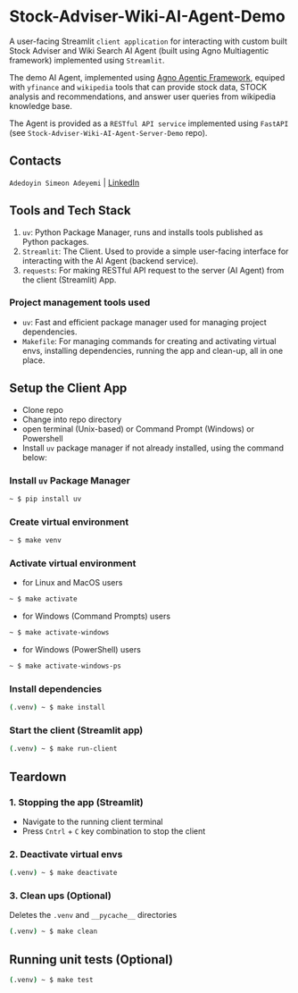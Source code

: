 # Stock-Adviser-Wiki-AI-Agent-Demo

A user-facing Streamlit `client application` for interacting with custom built Stock Adviser and Wiki Search AI Agent (built using Agno Multiagentic framework) implemented using `Streamlit`.

The demo AI Agent, implemented using [Agno Agentic Framework](https://docs.agno.com/), equiped with `yfinance` and `wikipedia` tools that can provide stock data, STOCK analysis and recommendations, and answer user queries from wikipedia knowledge base.

The Agent is provided as a `RESTful API service` implemented using `FastAPI` (see `Stock-Adviser-Wiki-AI-Agent-Server-Demo` repo).

## Contacts

`Adedoyin Simeon Adeyemi` | [LinkedIn](https://www.linkedin.com/in/adedoyin-adeyemi-a7827b160/)

## Tools and Tech Stack

1. `uv`: Python Package Manager, runs and installs tools published as Python packages.
2. `Streamlit`: The Client. Used to provide a simple user-facing interface for interacting with the AI Agent (backend service).
3. `requests`: For making RESTful API request to the server (AI Agent) from the client (Streamlit) App.

### Project management tools used

- `uv`: Fast and efficient package manager used for managing project dependencies.
- `Makefile`: For managing commands for creating and activating virtual envs, installing dependencies, running the app and clean-up, all in one place.

## Setup the Client App

- Clone repo
- Change into repo directory
- open terminal (Unix-based) or Command Prompt (Windows) or Powershell
- Install `uv` package manager if not already installed, using the command below:

### Install `uv` Package Manager

```bash
~ $ pip install uv
```

### Create virtual environment

```bash
~ $ make venv
```

### Activate virtual environment

- for Linux and MacOS users

```bash
~ $ make activate
```

- for Windows (Command Prompts) users

```bash
~ $ make activate-windows
```

- for Windows (PowerShell) users

```bash
~ $ make activate-windows-ps
```

### Install dependencies

```bash
(.venv) ~ $ make install
```

### Start the client (Streamlit app)

```bash
(.venv) ~ $ make run-client
```

## Teardown

### 1. Stopping the app (Streamlit)

- Navigate to the running client terminal
- Press `Cntrl` + `C` key combination to stop the client

### 2. Deactivate virtual envs

```bash
(.venv) ~ $ make deactivate
```

### 3. Clean ups (Optional)

Deletes the `.venv` and `__pycache__` directories

```bash
(.venv) ~ $ make clean
```

## Running unit tests (Optional)

```bash
(.venv) ~ $ make test
```
